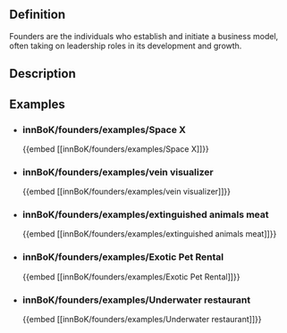 
## Definition
Founders are the individuals who establish and initiate a business model, often taking on leadership roles in its development and growth.
## Description
## Examples
- ### innBoK/founders/examples/Space X
	{{embed [[innBoK/founders/examples/Space X]]}}
- ### innBoK/founders/examples/vein visualizer
	{{embed [[innBoK/founders/examples/vein visualizer]]}}
- ### innBoK/founders/examples/extinguished animals meat
	{{embed [[innBoK/founders/examples/extinguished animals meat]]}}
- ### innBoK/founders/examples/Exotic Pet Rental
	{{embed [[innBoK/founders/examples/Exotic Pet Rental]]}}
- ### innBoK/founders/examples/Underwater restaurant
	{{embed [[innBoK/founders/examples/Underwater restaurant]]}}












